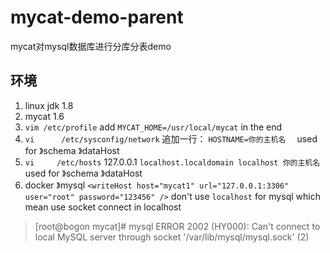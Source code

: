# mycat-demo-parent
mycat对mysql数据库进行分库分表demo

## 环境
1. linux jdk 1.8   
2. mycat 1.6  
3. `vim /etc/profile` add `MYCAT_HOME=/usr/local/mycat` in the end 
4.  `vi      /etc/sysconfig/network`  追加一行： `HOSTNAME=你的主机名  ` used for  》schema 》dataHost
5. `vi     /etc/hosts` 127.0.0.1               `localhost.localdomain localhost 你的主机名` used for  》schema 》dataHost  
6. docker 》mysql  `<writeHost host="mycat1" url="127.0.0.1:3306" user="root" password="123456" />` don't use `localhost` for mysql which mean use socket connect in localhost

  > [root@bogon mycat]# mysql                                               ERROR 2002 (HY000): Can't connect to local MySQL server through socket '/var/lib/mysql/mysql.sock' (2)

  
